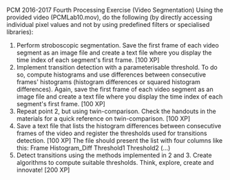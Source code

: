PCM 2016-2017 Fourth Processing Exercise (Video Segmentation) Using the provided video (PCMLab10.mov), do the following (by directly accessing individual pixel values and not by using predefined filters or specialised libraries): 
1. Perform stroboscopic segmentation. Save the first frame of each video segment as an image file and create a text file where you display the time index of each segment's first frame. [100 XP] 
2. Implement transition detection with a parameterisable threshold. To do so, compute histograms and use differences between consecutive frames' histograms (histogram differences or squared histogram differences). Again, save the first frame of each video segment as an image file and create a text file where you display the time index of each segment's first frame. [100 XP] 
3. Repeat point 2, but using twin-comparison. Check the handouts in the materials for a quick reference on twin-comparison. [100 XP] 
4. Save a text file that lists the histogram differences between consecutive frames of the video and register the thresholds used for transitions detection. [100 XP] The file should present the list with four columns like this: Frame		Histogram_Diff		Threshold1	Threshold2 (…) 
5. Detect transitions using the methods implemented in 2 and 3. Create algorithms to compute suitable thresholds. Think, explore, create and innovate! [200 XP]
